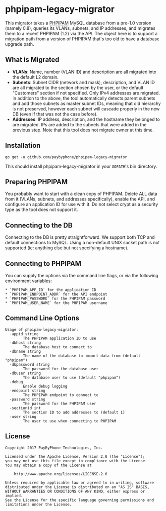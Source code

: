 # phpipam-legacy-migrator

This migrator takes a [PHPIPAM][1] MySQL database from a pre-1.0 version (namely
0.8), queries its VLANs, subnets, and IP addresses, and migrates them to a
recent PHPIPAM (1.2) via the API. The object here is to support a migration path
from a version of PHPIPAM that's too old to have a database upgrade path.

[1]: https://phpipam.net/

## What is Migrated

 * **VLANs**: Name, number (VLAN ID) and description are all migrated into the
   default L2 domain.
 * **Subnets**: Subnet CIDR (network and mask), description, and VLAN ID are all
   migrated to the section chosen by the user, or the default "Customers"
   section if not specified. Only IPv4 addresses are migrated. In addition to
   the above, the tool automatically detects parent subnets and add those
   subnets as master subnet IDs, meaning that old hierarchy is not preserved,
   however each subnet will cascade properly in the new DB (even if that was not
   the case before).
 * **Addresses**: IP address, description, and the hostname they belonged to are
   migrated. IPs are added to the subnets that were added in the previous
   step. Note that this tool does not migrate owner at this time.

## Installation

```
go get -u github.com/paybyphone/phpipam-legacy-migrator
```

This should install phpipam-legacy-migrator in your `GOPATH`'s bin directory.

## Preparing PHPIPAM

You probably want to start with a clean copy of PHPIPAM. Delete ALL data from it
(VLANs, subnets, and addresses specifically), enable the API, and configure an
application ID for use with it. Do not select crypt as a security type as the
tool does not support it.

## Connecting to the DB

Connecting to the DB is pretty straightforward. We support both TCP and default
connections to MySQL. Using a non-default UNIX socket path is not supported (ie:
anything else but not specifying a hostname).

## Connecting to PHPIPAM

You can supply the options via the command line flags, or via the following
environment variables:

	* `PHPIPAM_APP_ID` for the application ID
	* `PHPIPAM_ENDPOINT_ADDR` for the API endpoint
	* `PHPIPAM_PASSWORD` for the PHPIPAM password
	* `PHPIPAM_USER_NAME` for the PHPIPAM username

## Command Line Options

```
Usage of phpipam-legacy-migrator:
  -appid string
    	The PHPIPAM application ID to use
  -dbhost string
    	The database host to connect to
  -dbname string
    	The name of the database to import data from (default "phpipam")
  -dbpassword string
    	The password for the database user
  -dbuser string
    	The database user to use (default "phpipam")
  -debug
    	Enable debug logging
  -endpoint string
    	The PHPIPAM endpoint to connect to
  -password string
    	The password for the PHPIPAM user
  -sectionid int
    	The section ID to add addresses to (default 1)
  -user string
    	The user to use when connecting to PHPIPAM
```

## License

```
Copyright 2017 PayByPhone Technologies, Inc.

Licensed under the Apache License, Version 2.0 (the "License");
you may not use this file except in compliance with the License.
You may obtain a copy of the License at

    http://www.apache.org/licenses/LICENSE-2.0

Unless required by applicable law or agreed to in writing, software
distributed under the License is distributed on an "AS IS" BASIS,
WITHOUT WARRANTIES OR CONDITIONS OF ANY KIND, either express or implied.
See the License for the specific language governing permissions and
limitations under the License.
```
